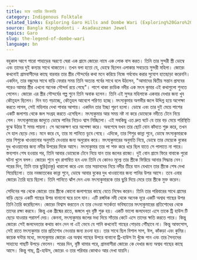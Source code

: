 ```yaml
---
title: ডম্বে ওয়ারির কিংবদন্তি
category: Indigenous Folktale
related_links: Exploring Garo Hills and Dombe Wari (Exploring%20Garo%20Hills%20and%20Dombe%20Wari%202d314e4ecd7540639166ba5ba28dc5cd.md)
source: Bangla Kingbodonti - Asadauzzman Jewel
topics: Garo
slug: the-legend-of-dombe-wari
language: bn
---
```


বহুকাল আগে গারো পাহাড়ের অরণ্যে ঘেরা এক গ্রামে জোরেং নামে এক লোক বাস করত। তিনি তার সুন্দরী স্ত্রী ডোম্বে এবং তাদের দুই কন্যার সাথে থাকতেন। তখন বলা হতো যে, ডোম্বে ছিলেন এলাকার সবচেয়ে সুন্দরী মহিলা। জোরেং কখনোই গ্রামবাসীদের কাছে বারবার তার স্ত্রীর সৌন্দর্যের কথা মনে করিয়ে নিজে গর্ববোধ করার সুযোগ হাতছাড়া করেননি। একদিন, তার বন্ধুদের সাথে বাড়ি ফেরার সময় তিনি অত্যন্ত গর্বের সাথে বলে উঠলেন, "আমাদের দ্বিতীয় সন্তান প্রসবের পরেও আমার স্ত্রীর এখনো অনেক সৌন্দর্য রয়ে গেছে"। পাশে থাকা রংডিক নদীর এক মৎস কুমার এই কথাগুলো শুনতে পেলেন। জোরেং এর স্ত্রীর সৌন্দর্যের গল্প শুনে তিনি অবাক হলেন। তিনি এই সুন্দর মহিলাকে একবার দেখার জন্য খুব কৌতূহল ছিলেন। দিন যত গড়াচ্ছে, কৌতূহল আবেশে পরিণত হচ্ছে। মৎস্যকুমার অগভীর জলে উদ্দিগ্ন হয়ে অপেক্ষা করতে লাগল, সেই মহিলার দেখা পাবার আশায়। একদিন তার ইচ্ছা পূরণ হলো। ডোম্বে এবং তার দুই মেয়ে পাশের একটি জলাশয় থেকে জল সংগ্রহ করতে এসেছিল। মৎস্যকুমার আর সময় নষ্ট না করে ডোম্বেকে নদীতে টেনে নিয়ে গেল। মৎস্যকুমারের জাদুতে ডোম্বে পানির নিচেও শ্বাস নিচ্ছিলো। এই সবকিছু এত দ্রুত ঘটে যে তার বড় মেয়ে পরিস্থিতি বুঝে উঠার ই সময় পায়না। সে অনেকক্ষণ ধরে অপেক্ষা করে। অবশেষে যখন তার ছোট বোন কাঁদতে শুরু করে, তখন সে হাল ছেড়ে দেয়। মনে করে যে, তার মা পানিতে ডুবে গেছে। এদিকে, তার শিশুর কান্না শুনে, ডোম্বে মৎস্যকুমারকে তার শিশুকে খাওয়ানোর অনুমতি দেওয়ার জন্য অনুরোধ করে। মৎস্যকুমারের অনুমতি নিয়ে, ডোম্বে তার মেয়েকে বুকের দুধ খাওয়ানোর জন্য নদীর উপরের দিকে আসে। মৎস্যকুমার তার পা শক্ত করে ধরে ছিল যাতে সে পালাতে না পারে। স্তন্যপান শেষ হওয়ার পর, তিনি আবার ডোম্বেকে টেনে নিয়ে যান তার জলের রাজ্যে। দুই বোন গ্রামে ফিরে বাবাকে পুরো ঘটনা খুলে বলল। জোরেং শুনে খুব রাগান্বিত হন এবং তিনি যে কোনও মূল্যে তার স্ত্রীকে ফিরিয়ে আনার সিদ্ধান্ত নেন। পরের দিন, তিনি তার ছুরি(চাকু) ধারালো করে এবং তার সন্তানদের নিয়ে নদীর তীরে যান যেখানে তার স্ত্রীকে শেষ দেখা গিয়েছিলো। তার নবজাতকের কান্না শুনে, ডোম্বে আবার বুকের দুধ খাওয়ানোর জন্য পানির উপর আসে। তবে এবার জোরেং তৈরি হয়ে ছিলো। তিনি পানিতে ঝাঁপ দেন এবং মৎস্যকুমারকে তার ছুরি দিয়ে মেরে তার স্ত্রীকে মুক্ত করেন।

সেদিনের পর থেকে জোরেং তার স্ত্রীকে কোনো জলাশয়ের কাছে যেতে নিষেধ করেন। তিনি তার পরিবারের সাথে গ্রামের বাড়ি ছেড়ে একটি গাছের উপর বানানো ঘরে চলে যান। এটি রঙ্গদিক নদী থেকে অনেক দূরে একটি অশ্বত্থ গাছের উপর তিনি তৈরি করেছিলেন। জোরেং বিশ্বাস করতেন যে তার নেওয়া সতর্কতা ভবিষ্যতের মৎস্যকুমারের প্রতিশোধের থেকে তাদের রক্ষা করবে। কিন্তু এক গ্রীষ্মের রাতে, জঙ্গলে খুব বৃষ্টি শুরু হয়। একটি ভালো জলদেবতা এসে তাকে ট্রি হাউস টি ছেড়ে যাওয়ার পরামর্শ দেয়। কেননা, মৎস্যকুমার জলের মধ্য দিয়ে সাঁতার কেটে এসে তাদের ক্ষতি করতে পারে। কিন্তু জোরেং সেই জলদেবতার কথায় কান দেন না এই ভেবে যে পানি কখনোই গাছের গোড়ায় পৌঁছাবে না। কিন্তু আফসোস, সেই রাতে মৎস্যকুমার তার প্রতিশোধ নেওয়ার জন্য রওনা হয়। তার সাথে ছিল বিশাল সাপ, ঈল, কাঁকড়া এবং কুমির। কয়েক ঘন্টার মধ্যে, মৎস্যকুমার জোরেং এর অশ্বত্থ গাছের উপরে বানানো ট্রি-হাউস টা খুঁজে পান এবং তার সৈন্যদের সাহায্যে গাছটি উপড়ে ফেলেন। পরের দিন, বৃষ্টি থামার পরে, গ্রামবাসীরা জোরেং কে দেখার জন্য অশ্বত্থ গাছের কাছে আসে। কিন্তু গাছ, ট্রি-হাউস, জোরেং ও তার পরিবার কোথাও আর দেখা যায়নি।
